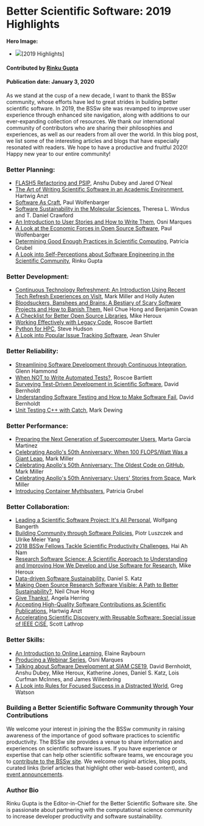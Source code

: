 # Better Scientific Software: 2019 Highlights

**Hero Image:**
- <img src="https://github.com/betterscientificsoftware/images/raw/master/Blog_0120_Mantage.png" />[2019 Highlights]

#### Contributed by [Rinku Gupta](https://github.com/rinkug "Rinku Gupta GitHub Profile")

#### Publication date: January 3, 2020

As we stand at the cusp of a new decade, I want to thank the BSSw community, whose efforts have led to great strides in  building better scientific software. In 2019, the BSSw site was revamped to improve user experience through enhanced site navigation, along with additions to our ever-expanding collection of resources. We thank our international community of contributors who are sharing their philosophies and experiences, as well as our readers from all over the world. In this blog post, we list some of the interesting articles and blogs that have especially resonated with readers. We hope to have a productive and fruitful 2020! Happy new year to our entire community!

### Better Planning:
- [FLASH5 Refactoring and PSIP](https://bssw.io/blog_posts/flash5-refactoring-and-psip), Anshu Dubey and Jared  O'Neal
- [The Art of Writing Scientific Software in an Academic Environment](https://bssw.io/blog_posts/the-art-of-writing-scientific-software-in-an-academic-environment), Hartwig Anzt
- [Software As Craft](https://bssw.io/blog_posts/software-as-craft), Paul Wolfenbarger
- [Software Sustainability in the Molecular Sciences](https://bssw.io/blog_posts/software-sustainability-in-the-molecular-sciences), Theresa L. Windus and T. Daniel Crawford 
- [An Introduction to User Stories and How to Write Them](https://bssw.io/items/an-introduction-to-user-stories-and-how-to-write-them), Osni Marques
- [A Look at the Economic Forces in Open Source Software](https://bssw.io/items/a-look-at-the-economic-forces-in-open-source-software), Paul Wolfenbarger
- [Determining Good Enough Practices in Scientific Computing](https://bssw.io/items/determining-good-enough-practices-in-scientific-computing), Patricia Grubel
- [A Look into Self-Perceptions about Software Engineering in the Scientific Community](https://bssw.io/items/a-look-into-self-perceptions-about-software-engineering-in-the-scientific-community), Rinku Gupta

### Better Development:
- [Continuous Technology Refreshment: An Introduction Using Recent Tech Refresh Experiences on VisIt](https://bssw.io/blog_posts/continuous-technology-refreshment-an-introduction-using-recent-tech-refresh-experiences-on-visit), Mark Miller and Holly Auten
- [Bloodsuckers, Banshees and Brains: A Bestiary of Scary Software Projects and How to Banish Them](https://bssw.io/blog_posts/bloodsuckers-banshees-and-brains-a-bestiary-of-scary-software-projects-and-how-to-banish-them), Neil Chue Hong and Benjamin Cowan
- [A Checklist for Better Open Source Libraries](https://bssw.io/items/a-checklist-for-better-open-source-libraries), Mike Heroux
- [Working Effectively with Legacy Code](https://bssw.io/items/working-effectively-with-legacy-code/), Roscoe Bartlett
- [Python for HPC](https://bssw.io/items/python-for-hpc), Steve Hudson
- [A Look into Popular Issue Tracking Software](https://bssw.io/items/a-look-into-popular-issue-tracking-software), Jean Shuler

### Better Reliability:
- [Streamlining Software Development through Continuous Integration](https://bssw.io/blog_posts/streamlining-software-development-through-continuous-integration), Glenn Hammond
- [When NOT to Write Automated Tests?](https://bssw.io/blog_posts/when-not-to-write-automated-tests), Roscoe Bartlett
- [Surveying Test-Driven Development in Scientific Software](https://bssw.io/items/surveying-test-driven-development-in-scientific-software), David Bernholdt
- [Understanding Software Testing and How to Make Software Fail](https://bssw.io/items/understanding-software-testing-and-how-to-make-software-fail), David Bernholdt
- [Unit Testing C++ with Catch](https://bssw.io/items/unit-testing-c-with-catch/), Mark Dewing

### Better Performance:
- [Preparing the Next Generation of Supercomputer Users](https://bssw.io/blog_posts/preparing-the-next-generation-of-supercomputer-users), Marta Garcia Martinez
- [Celebrating Apollo's 50th Anniversary: When 100 FLOPS/Watt Was a Giant Leap](https://bssw.io/blog_posts/celebrating-apollo-s-50th-anniversary-when-100-flops-watt-was-a-giant-leap), Mark Miller
- [Celebrating Apollo's 50th Anniversary: The Oldest Code on GitHub](https://bssw.io/blog_posts/celebrating-apollo-s-50th-anniversary-the-oldest-code-on-github),  Mark Miller
- [Celebrating Apollo's 50th Anniversary: Users' Stories from Space](https://bssw.io/blog_posts/celebrating-apollo-s-50th-anniversary-users-stories-from-space),  Mark Miller
- [Introducing Container Mythbusters](https://bssw.io/items/introducing-container-mythbusters), Patricia Grubel

### Better Collaboration:
- [Leading a Scientific Software Project: It's All Personal](https://bssw.io/blog_posts/leading-a-scientific-software-project-it-s-all-personal), Wolfgang Bangerth
- [Building Community through Software Policies](https://bssw.io/blog_posts/building-community-through-software-policies), Piotr Luszczek and Ulrike Meier Yang 
- [2018 BSSw Fellows Tackle Scientific Productivity Challenges](https://bssw.io/blog_posts/2018-bssw-fellows-tackle-scientific-productivity-challenges), Hai Ah Nam
- [Research Software Science: A Scientific Approach to Understanding and Improving How We Develop and Use Software for Research](https://bssw.io/blog_posts/research-software-science-a-scientific-approach-to-understanding-and-improving-how-we-develop-and-use-software-for-research), Mike Heroux
- [Data-driven Software Sustainability](https://bssw.io/blog_posts/data-driven-software-sustainability), Daniel S. Katz
- [Making Open Source Research Software Visible: A Path to Better Sustainability?](https://bssw.io/blog_posts/making-open-source-research-software-visible-a-path-to-better-sustainability), Neil Chue Hong
- [Give Thanks!](https://bssw.io/blog_posts/give-thanks), Angela Herring
- [Accepting High-Quality Software Contributions as Scientific Publications](https://bssw.io/blog_posts/accepting-high-quality-software-contributions-as-scientific-publications), Hartwig Anzt
- [Accelerating Scientific Discovery with Reusable Software: Special issue of IEEE CiSE](https://bssw.io/blog_posts/accelerating-scientific-discovery-with-reusable-software-special-issue-of-ieee-cise), Scott Lathrop

### Better Skills:
- [An Introduction to Online Learning](https://bssw.io/items/an-introduction-to-online-learning), Elaine Raybourn
- [Producing a Webinar Series](https://bssw.io/items/producing-a-webinar-series), Osni Marques
- [Talking about Software Development at SIAM CSE19](https://bssw.io/blog_posts/talking-about-software-development-at-siam-cse19), David Bernholdt, Anshu Dubey, Mike Heroux, Katherine Jones, Daniel S. Katz, Lois Curfman McInnes, and James Willenbring
- [A Look into Rules for Focused Success in a Distracted World](https://bssw.io/items/a-look-into-rules-for-focused-success-in-a-distracted-world), Greg Watson

### Building a Better Scientific Software Community through Your Contributions

We welcome your interest in joining the the BSSw community in raising awareness of the importance of good software practices to scientific productivity.  The BSSw site provides a venue to share information and experiences on scientific software issues.   If you have experience or expertise that can help other scientific software teams, we encourage you to [contribute to the BSSw site](https://bssw.io/pages/what-to-contribute-content-for-better-scientific-software).  We welcome original articles, blog posts, curated links (brief articles that highlight other web-based content), and [event announcements](https://bssw.io/events).

### Author Bio
Rinku Gupta is the Editor-in-Chief for the Better Scientific Software site.  She is passionate about partnering with the computational science community to increase developer productivity and software sustainability.

<!---
Publish: preview
RSS Update: 2020-01-03
Categories: collaboration
Topics: projects and organizations
Tags: bssw-article
Level: 2
Prerequisites: default
Aggregate: none
--->

